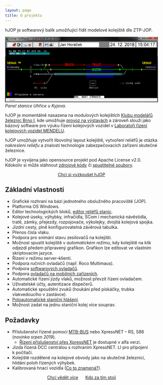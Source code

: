```yaml
---
layout: page
title: O projektu
---
```


hJOP je softwarový balík umožňující řídit modelové kolejiště dle ZTP-JOP.

![Panel stanice](/assets/img/hJOPpanel-uh.png)
*Panel stanice Uhřice u Kyjova.*

hJOP je momentálně nasazena na modulových kolejištích [Klubu modelářů železnic
Brno I](http://kmz-brno.cz/), kde umožňuje [provoz na výstavách](provoz) a zároveň slouží
jako bázový software pro výuku řízení kolejových vozidel v [Laboratoři řízení
kolejových vozidel MENDELU](http://lrkv.pef.mendelu.cz/).

hJOP umožňuje vytvořit libovolný layout kolejiště, vytvoření reliéfů je otázka
*nakreslení reliéfu* a znalostí technologie zabezpečovacích zařízení skutečné
železnice.

hJOP je vyvíjena jako opensource projekt pod Apache License v2.0. Kdokoliv si
může stáhnout [zdrojové kódy](https://github.com/kmzbrnoI/) či [spustitelné
soubory](vyzkouset).

<div style="text-align:center;">
<a class="btn" style="width:250px;" href="vyzkouset">Chci si vyzkoušet hJOP</a>
</div>

## Základní vlastnosti

 * Grafické rozhraní na bázi jednotného obslužného pracoviště (JOP).
 * Platforma OS Windows.
 * Editor technologických bloků, [editor reliéfů stanic](/hJOPeditor).
 * Kolejové úseky, výhybky, infračidla, SCom i mechanická návěstidla, tratě,
   zámky, přejezdy, rozpojovače, výkolejky, dvojitá kolejová spojka.
 * Jízdní cesty, plně konfigurovatelná závěrová tabulka.
 * Přenos čísla vlaku.
 * Podpora pro snímání stavu zesilovačů na kolejišti.
 * Možnost spustit kolejiště v *automatickém režimu*, kdy kolejiště na klik
   odjezdí předem připravený grafikon. Grafikon lze editovat ve vlastním
   skriptovacím jazyce.
 * Řízení v režimu server–klienti.
 * Podpora ručních ovladačů (např. Roco Multimaus).
 * Podpora [softwarových ovladačů](/Jerry).
 * Podpora [ovladačů na mobilních zařízeních](/androidDriver).
 * Automatické řízení jízdy vlaků, možnost převzít řízení ovladačem.
 * Uživatelské účty, autentizace dispečerů.
 * Automatické spouštění zvuků (houkání před pískáčky, trubka vlakvedoucího
   v zastávce).
 * [Poloautomatické staniční hlášení](https://www.kmz-brno.cz/stanicni-hlaseni/).
 * Možnost zadat na jednu staniční kolej více souprav.

## Požadavky

 * Příslušenství řízené pomocí [MTB-BUS](http://mtb.kmz-brno.cz/) nebo XpressNET
   – RS, S88 (*novinka srpen 2019*).
   - [Řízení příslušenství přes XpressNET](/rcs) je dostupné v alfa verzi.
 * Jízda řízená DCC centrálou s rozhraním XpressNET. LI pro připojení k počítači.
 * Kolejiště rozdělené na kolejové obvody jako na skutečné železnici, hlídání
   poloh řízených výhybek.
 * Kalibrovaná hnací vozidla ([Co to znamená?](http://www.kmz-brno.cz/rychlostni-tabulky-pro-provoz-vozidel-na-klubovnich-kolejistich/)).

<div style="text-align:center;">
<a class="btn" style="width:200px; margin: 10px;" href="struct">Chci vědět více</a>
<a class="btn" style="width:200px; margin: 10px;" href="contact">Kdo za tím stojí</a>
</div>
